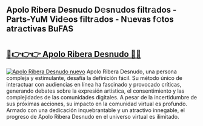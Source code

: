 ## Apolo Ribera Desnudo D𝚎sn𝚞dos filtr𝚊dos - Parts-YuM Vid𝚎os filtr𝚊dos - N𝚞evas f𝚘tos atr𝚊ctivas BuFAS

# <h2><a href="http://mb3hfc.tromn.icu/?c=Apolo+Ribera+Desnudo">🔗👉👉👉 Apolo Ribera Desnudo 🔗🔗</a></h2>

[![Apolo Ribera Desnudo nuevo](https://i.imgur.com/pEAQMta.gif)](http://mb3hfc.tromn.icu/?c=Apolo+Ribera+Desnudo)
Apolo Ribera Desnudo, una persona compleja y estimulante, desafía la definición fácil. Su método único de interactuar con audiencias en línea ha fascinado y provocado críticas, generando debates sobre la expresión artística, el consentimiento y las complejidades de las comunidades digitales. A pesar de la incertidumbre de sus próximas acciones, su impacto en la comunidad virtual es profundo. Armado con una dedicación inquebrantable y un atractivo innegable, el progreso de Apolo Ribera Desnudo en el universo virtual es ilimitado.
